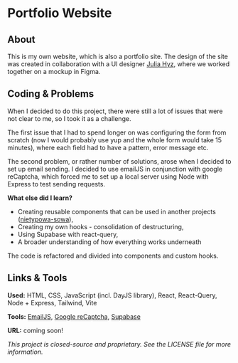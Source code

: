 # Portfolio Website

## About

This is my own website, which is also a portfolio site. The design of the site was created in collaboration with a UI designer [Julia Hyz](https://pl.linkedin.com/in/julia-hyz-098288274), where we worked together on a mockup in Figma.

## Coding & Problems

When I decided to do this project, there were still a lot of issues that were not clear to me, so I took it as a challenge.

The first issue that I had to spend longer on was configuring the form from scratch (now I would probably use yup and the whole form would take 15 minutes), where each field had to have a pattern, error message etc.

The second problem, or rather number of solutions, arose when I decided to set up email sending. I decided to use emailJS in conjunction with google reCaptcha, which forced me to set up a local server using Node with Express to test sending requests.

**What else did I learn?**

- Creating reusable components that can be used in another projects ([nietypowa-sowa](https://github.com/anathretic/nietypowa-sowa)),
- Creating my own hooks - consolidation of destructuring,
- Using Supabase with react-query,
- A broader understanding of how everything works underneath

The code is refactored and divided into components and custom hooks.

## Links & Tools

**Used:** HTML, CSS, JavaScript (incl. DayJS library), React, React-Query, Node + Express, Tailwind, Vite

**Tools:** [EmailJS](https://www.emailjs.com/), [Google reCaptcha](https://www.google.com/recaptcha/about/), [Supabase](https://supabase.com/)

**URL:** coming soon!

_This project is closed-source and proprietary. See the LICENSE file for more information._
